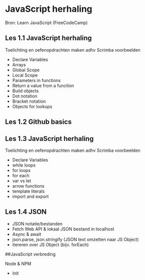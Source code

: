 # JavaScript herhaling
Bron: Learn JavaScript (FreeCodeCamp)

## Les 1.1 JavaScript herhaling
Toelichting en oefenopdrachten maken adhv Scrimba voorbeelden
- Declare Variables
- Arrays
- Global Scope
- Local Scope
- Parameters in functions
- Return a value from a function
- Build objects
- Dot notation
- Bracket notation
- Objects for lookups

## Les 1.2 Github basics

## Les 1.3 JavaScript herhaling
Toelichting en oefenopdrachten maken adhv Scrimba voorbeelden
- Declare Variables
- while loops
- for loops
- for each
- var vs let
- arrow functions
- template literals
- import and export

## Les 1.4 JSON 
- JSON notatie/bestanden
- Fetch Web API & lokaal JSON bestand in localhost
- Async & await
- json.parse, json.stringify (JSON text omzetten naar JS Object)
- itereren over JS Object (bijv. forEach)

##JavaScript verbreding

Node & NPM
- Init

